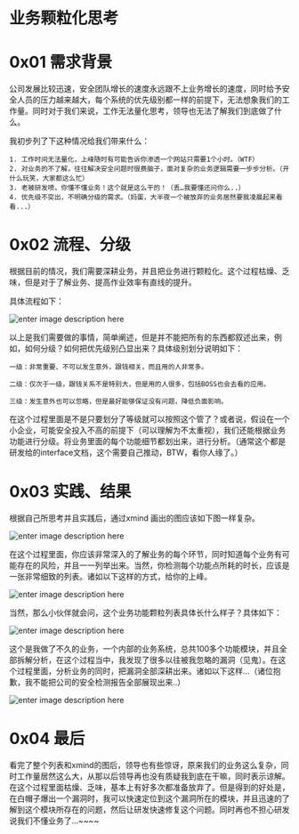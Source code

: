 # 业务颗粒化思考

0x01 需求背景
=====

公司发展比较迅速，安全团队增长的速度永远跟不上业务增长的速度，同时给予安全人员的压力越来越大，每个系统的优先级别都一样的前提下，无法想象我们的工作量。同时对于我们来说，工作无法量化思考，领导也无法了解我们到底做了什么。

我初步列了下这种情况给我们带来什么：

```
1. 工作时间无法量化，上峰随时有可能告诉你渗透一个网站只需要1个小时。（WTF）
2. 对业务的不了解，往往解决安全问题时很费脑子，面对复杂的业务逻辑需要一步步分析。（开什么玩笑，大家都这么忙）
3. 老被研发喷，你懂不懂业务！这个就是这么干的！（丢…我要懂还问你么..）
4. 优先级不突出，不明确分级的需求。（妈蛋，大半夜一个被放弃的业务居然要我凌晨起来看看...）

```

0x02 流程、分级
=====

根据目前的情况，我们需要深耕业务，并且把业务进行颗粒化。这个过程枯燥、乏味，但是对于了解业务、提高作业效率有直线的提升。

具体流程如下：

![enter image description here](http://drops.javaweb.org/uploads/images/94cc301759bd8581d30aeba7dece517f10430775.jpg)

以上是我们需要做的事情，简单阐述，但是并不能把所有的东西都叙述出来，例如，如何分级？如何把优先级别凸显出来？具体级别划分说明如下：

```
一级：非常重要、不可以发生意外，跟钱相关，而且用的人非常多。

二级：仅次于一级，跟钱关系不是特别大，但是用的人很多，包括BOSS也会去看的应用。

三级：发生意外也可以忽略，但是最好能够保证没有问题，降低负面影响。

```

在这个过程里面是不是只要划分了等级就可以按照这个管了？或者说，假设在一个小企业，可能安全投入不高的前提下（可以理解为不太重视），我们还能根据业务功能进行分级。将业务里面的每个功能细节都划出来，进行分析。（通常这个都是研发给的interface文档，这个需要自己推动，BTW，看你人缘了。）

0x03 实践、结果
=====

根据自己所思考并且实践后，通过xmind 画出的图应该如下图一样复杂。

![enter image description here](http://drops.javaweb.org/uploads/images/da67d0f3a7fa066571e231ab837fe5aec3be3c72.jpg)

在这个过程里面，你应该非常深入的了解业务的每个环节，同时知道每个业务有可能存在的风险，并且一一列举出来。当然，你检测每个功能点所耗的时长，应该是一张非常细致的列表。诸如以下这样的方式，给你的上峰。

![enter image description here](http://drops.javaweb.org/uploads/images/4056567f31ec1828670b5e9e7c31e0b3672a9ac0.jpg)

当然，那么小伙伴就会问，这个业务功能颗粒列表具体长什么样子？具体如下：

![enter image description here](http://drops.javaweb.org/uploads/images/d0acab98357564f5d902728c26fb9db54485675f.jpg)

这个是我做了不久的业务，一个内部的业务系统，总共100多个功能模块，并且全部拆解分析，在这个过程当中，我发现了很多以往被我忽略的漏洞（见鬼）。在这个过程里面，分析业务的同时，把漏洞全部深耕出来。诸如以下这样…（诸位抱歉，我不能把公司的安全检测报告全部展现出来..）

![enter image description here](http://drops.javaweb.org/uploads/images/d27925ced600a12e864ecf6f0a39c1137f4a85c3.jpg)

0x04 最后
=====

看完了整个列表和xmind的图后，领导也有些惊讶，原来我们的业务这么复杂，同时工作量居然这么大，从那以后领导再也没有质疑我到底在干嘛，同时表示谅解。在这个过程里面枯燥、乏味，基本上有好多次都准备放弃了。但是得到的好处是，在白帽子爆出一个漏洞时，我可以快速定位到这个漏洞所在的模块，并且迅速的了解到这个模块所存在的问题，然后让研发快速修复这个问题。同时再也不担心研发说我们不懂业务了…~~~~